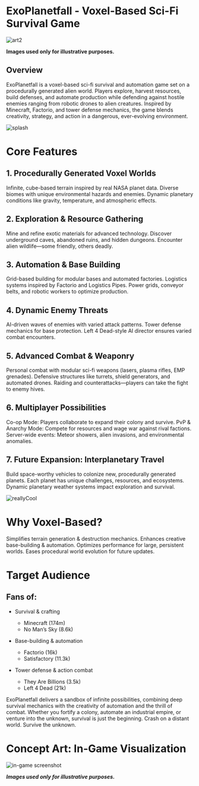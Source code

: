 # ExoPlanetfall - Voxel-Based Sci-Fi Survival Game

![art2](https://github.com/user-attachments/assets/05f3c784-b1d2-4b3d-96fa-6e45950c3154)

**Images used only for illustrative purposes.**

## Overview

ExoPlanetfall is a voxel-based sci-fi survival and automation game set on a procedurally generated alien world. Players explore, harvest resources, build defenses, and automate production while defending against hostile enemies ranging from robotic drones to alien creatures. Inspired by Minecraft, Factorio, and tower defense mechanics, the game blends creativity, strategy, and action in a dangerous, ever-evolving environment.

![splash](https://github.com/user-attachments/assets/a0d419ec-6a85-4c5d-bbc1-490a66f7352a)

# Core Features

## 1. Procedurally Generated Voxel Worlds

Infinite, cube-based terrain inspired by real NASA planet data.
Diverse biomes with unique environmental hazards and enemies.
Dynamic planetary conditions like gravity, temperature, and atmospheric effects.

## 2. Exploration & Resource Gathering

Mine and refine exotic materials for advanced technology.
Discover underground caves, abandoned ruins, and hidden dungeons.
Encounter alien wildlife—some friendly, others deadly.

## 3. Automation & Base Building

Grid-based building for modular bases and automated factories.
Logistics systems inspired by Factorio and Logistics Pipes.
Power grids, conveyor belts, and robotic workers to optimize production.

## 4. Dynamic Enemy Threats

AI-driven waves of enemies with varied attack patterns.
Tower defense mechanics for base protection.
Left 4 Dead-style AI director ensures varied combat encounters.

## 5. Advanced Combat & Weaponry

Personal combat with modular sci-fi weapons (lasers, plasma rifles, EMP grenades).
Defensive structures like turrets, shield generators, and automated drones.
Raiding and counterattacks—players can take the fight to enemy hives.

## 6. Multiplayer Possibilities

Co-op Mode: Players collaborate to expand their colony and survive.
PvP & Anarchy Mode: Compete for resources and wage war against rival factions.
Server-wide events: Meteor showers, alien invasions, and environmental anomalies.

## 7. Future Expansion: Interplanetary Travel

Build space-worthy vehicles to colonize new, procedurally generated planets.
Each planet has unique challenges, resources, and ecosystems.
Dynamic planetary weather systems impact exploration and survival.

![reallyCool](https://github.com/user-attachments/assets/d5bea694-4e6f-466b-b2f7-1008125d006b)

# Why Voxel-Based?

Simplifies terrain generation & destruction mechanics.
Enhances creative base-building & automation.
Optimizes performance for large, persistent worlds.
Eases procedural world evolution for future updates.

# Target Audience
## Fans of:
- Survival & crafting
  - Minecraft (174m)
  - No Man’s Sky (8.6k)

- Base-building & automation
  - Factorio (16k)
  - Satisfactory (11.3k)

- Tower defense & action combat
  - They Are Billions (3.5k)
  - Left 4 Dead (21k)

ExoPlanetfall delivers a sandbox of infinite possibilities, combining deep survival mechanics with the creativity of automation and the thrill of combat. Whether you fortify a colony, automate an industrial empire, or venture into the unknown, survival is just the beginning. Crash on a distant world. Survive the unknown.

# Concept Art: In-Game Visualization

![in-game screenshot](https://i.postimg.cc/7ZTd1zyH/in-game.png)

***Images used only for illustrative purposes.***
